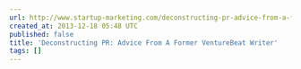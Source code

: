 ```yaml
---
url: http://www.startup-marketing.com/deconstructing-pr-advice-from-a-former-venturebeat-writer/
created_at: 2013-12-18 05:48 UTC
published: false
title: 'Deconstructing PR: Advice From A Former VentureBeat Writer'
tags: []
---
```



